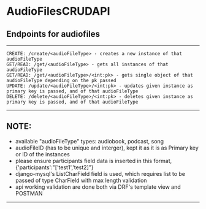 # AudioFilesCRUDAPI

## Endpoints for audiofiles

---
```
CREATE: /create/<audioFileType> - creates a new instance of that audioFileType
GET/READ: /get/<audioFileType> - gets all instances of that audioFileType
GET/READ: /get/<audioFileType>/<int:pk> - gets single object of that audioFileType depending on the pk passed
UPDATE: /update/<audioFileType>/<int:pk> - updates given instance as primary key is passed, and of that audioFileType
DELETE: /delete/<audioFileType>/<int:pk> - deletes given instance as primary key is passed, and of that audioFileType
```
---
## NOTE:
* available "audioFileType" types: audiobook, podcast, song
* audioFileID (has to be unique and interger), kept it as it is as Primary key or ID of the instances
* please ensure participants field data is inserted in this format, {'participants':"['test1','test2]"}
* django-mysql's ListCharField field is used, which requires list to be passed of type CharField with max length validation
* api working validation are done both via DRF's template view and POSTMAN
---